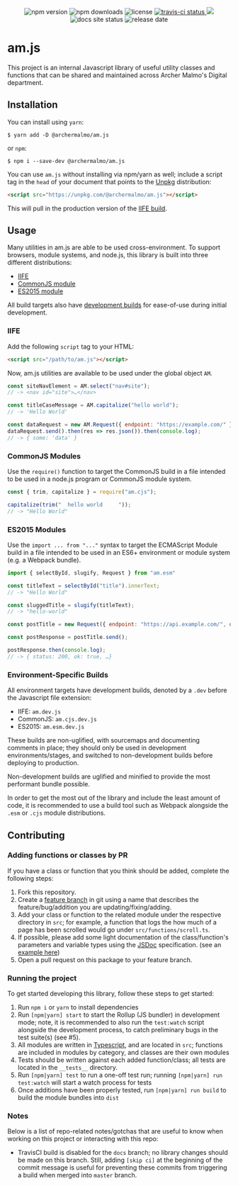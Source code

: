 <p align="center">
	<img alt="npm version" src="https://img.shields.io/npm/v/@archermalmo/am.js.svg?style=flat">
	<img alt="npm downloads" src="https://img.shields.io/npm/dt/@archermalmo/am.js.svg?style=flat">
	<img alt="license" src="https://img.shields.io/npm/l/@archermalmo/am.js.svg?style=flat">
	<a href="https://travis-ci.org/archermalmo/am.js" target="_blank" rel="noopener noreferrer">
	  <img alt="travis-ci status" src="https://img.shields.io/travis/archermalmo/am.js.svg?style=flat">
	</a>
	<a href="https://codecov.io/gh/archermalmo/am.js" target="_blank" rel="noopener noreferrer">
	  <img src="https://img.shields.io/codecov/c/github/archermalmo/am.js/master.svg?style=flat" />
	</a>
	<img alt="docs site status" src="https://img.shields.io/website-up-down-green-red/http/archermalmo.github.io/am.js.svg?style=flat&label=Docs%20Site">
	<img alt="release date" src="https://img.shields.io/github/release-date/archermalmo/am.js.svg?style=flat">
</p>

# am.js

This project is an internal Javascript library of useful utility classes and functions that can be shared and maintained across Archer Malmo's Digital department.

## Installation

You can install using `yarn`:

```terminal 
$ yarn add -D @archermalmo/am.js
```

or `npm`:

```terminal
$ npm i --save-dev @archermalmo/am.js
```

You can use `am.js` without installing via npm/yarn as well; include a script tag in the `head` of your document that points to the [Unpkg](https://unpkg.com/) distribution:

```html
<script src="https://unpkg.com/@archermalmo/am.js"></script>
```

This will pull in the production version of the [IIFE build](#iife).

## Usage

Many utilities in am.js are able to be used cross-environment. To support browsers, module systems, and node.js, this library is built into three different distributions: 

* [IIFE](#iife)
* [CommonJS module](#commonjs-modules)
* [ES2015 module](#es2015-modules)

All build targets also have [development builds](#environment-specific-builds) for ease-of-use during initial development.

### IIFE

Add the following `script` tag to your HTML:

```html
<script src="/path/to/am.js"></script>
```

Now, am.js utilities are available to be used under the global object `AM`.

```javascript
const siteNavElement = AM.select("nav#site");
// -> <nav id="site">…</nav>

const titleCaseMessage = AM.capitalize("hello world");
// -> 'Hello World'

const dataRequest = new AM.Request({ endpoint: "https://example.com/" });
dataRequest.send().then(res => res.json()).then(console.log);
// -> { some: 'data' }
```

### CommonJS Modules

Use the `require()` function to target the CommonJS build in a file intended to be used in a node.js program or CommonJS module system.

```javascript
const { trim, capitalize } = require("am.cjs");

capitalize(trim("  hello world     "));
// -> "Hello World"
```

### ES2015 Modules

Use the `import ... from "..."` syntax to target the ECMAScript Module build in a file intended to be used in an ES6+ environment or module system (e.g. a Webpack bundle).

```javascript
import { selectById, slugify, Request } from "am.esm"

const titleText = selectById("title").innerText;
// -> "Hello World"

const sluggedTitle = slugify(titleText);
// -> "hello-world"

const postTitle = new Request({ endpoint: "https://api.example.com/", options: { method: "POST" }, body: JSON.stringify(sluggedTitle) });

const postResponse = postTitle.send();

postResponse.then(console.log);
// -> { status: 200, ok: true, …}
```

### Environment-Specific Builds

All environment targets have development builds, denoted by a `.dev` before the Javascript file extension:

* IIFE: `am.dev.js`
* CommonJS: `am.cjs.dev.js`
* ES2015: `am.esm.dev.js`

These builds are non-uglified, with sourcemaps and documenting comments in place; they should only be used in development environments/stages, and switched to non-development builds before deploying to production.

Non-development builds are uglified and minified to provide the most performant bundle possible. 

In order to get the most out of the library and include the least amount of code, it is recommended to use a build tool such as Webpack alongside the `.esm` or `.cjs` module distributions.

## Contributing

### Adding functions or classes by PR

If you have a class or function that you think should be added, complete the following steps:

1. Fork this repository.
2. Create a [feature branch](https://www.google.com/search?q=What+is+a+feature+branch+in+git) in git using a name that describes the feature/bug/addition you are updating/fixing/adding.
3. Add your class or function to the related module under the respective directory in `src`; for example, a function that logs the how much of a page has been scrolled would go under `src/functions/scroll.ts`.
4. If possible, please add some light documentation of the class/function's parameters and variable types using the [JSDoc](http://usejsdoc.org/) specification. (see an [example here](https://github.com/archermalmo/am.js/blob/ffe72906a865fc71651258619ca9ce2557aff98e/src/functions/parse.ts#L1-L7))
5. Open a pull request on this package to your feature branch.

### Running the project

To get started developing this library, follow these steps to get started:

1. Run `npm i` or `yarn` to install dependencies
2. Run `[npm|yarn] start` to start the Rollup (JS bundler) in development mode; note, it is recommended to also run the `test:watch` script alongside the development process, to catch preliminary bugs in the test suite(s) (see #5).
3. All modules are written in [Typescript](https://www.typescriptlang.org/), and are located in `src`; functions are included in modules by category, and classes are their own modules
4. Tests should be written against each added function/class; all tests are located in the `__tests__` directory.
5. Run `[npm|yarn] test` to run a one-off test run; running `[npm|yarn] run test:watch` will start a watch process for tests
6. Once additions have been properly tested, run `[npm|yarn] run build` to build the module bundles into `dist`

### Notes

Below is a list of repo-related notes/gotchas that are useful to know when working on this project or interacting with this repo:

- TravisCI build is disabled for the `docs` branch; no library changes should be made on this branch. Still, adding `[skip ci]` at the beginning of the commit message is useful for preventing these commits from triggering a build when merged into `master` branch.
